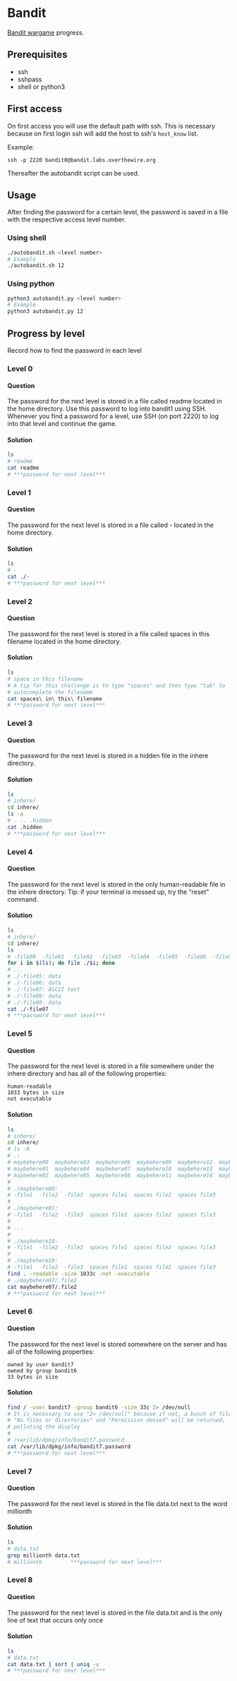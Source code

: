# Bandit

[Bandit wargame](https://overthewire.org/wargames/bandit/) progress.

## Prerequisites

- ssh
- sshpass
- shell or python3

## First access

On first access you will use the default path with ssh. This is necessary
because on first login ssh will add the host to ssh's `host_know` list.

Example:
```
ssh -p 2220 bandit0@bandit.labs.overthewire.org
```

Thereafter the autobandit script can be used.

## Usage

After finding the password for a certain level, the password is saved in a file
with the respective access level number.

### Using shell

```bash
./autobandit.sh <level number>
# Example
./autobandit.sh 12
```

### Using python

```bash
python3 autobandit.py <level number>
# Example
python3 autobandit.py 12
```

## Progress by level

Record how to find the password in each level

### Level 0

#### Question

The password for the next level is stored in a file called readme located in the
home directory. Use this password to log into bandit1 using SSH. Whenever you
find a password for a level, use SSH (on port 2220) to log into that level and
continue the game.

#### Solution

```bash
ls
# readme
cat readme
# ***password for next level***
```

### Level 1

#### Question

The password for the next level is stored in a file called - located in the home
directory.

#### Solution

```bash
ls
# -
cat ./-
# ***password for next level***
```

### Level 2

#### Question

The password for the next level is stored in a file called spaces in this
filename located in the home directory.

#### Solution

```bash
ls
# space in this filename
# A tip for this challenge is to type "spaces" and then type "tab" to
# autocomplete the filename
cat spaces\ in\ this\ filename
# ***password for next level***
```

### Level 3

#### Question

The password for the next level is stored in a hidden file in the inhere
directory.

#### Solution

```bash
ls
# inhere/
cd inhere/
ls -a
# . .. .hidden
cat .hidden
# ***password for next level***
```

### Level 4

#### Question

The password for the next level is stored in the only human-readable file in
the inhere directory. Tip: if your terminal is messed up, try the “reset”
command.

#### Solution

```bash
ls
# inhere/
cd inhere/
ls
# -file00  -file01  -file02  -file03  -file04  -file05  -file06  -file07  -file08  -file09
for i in $(ls); do file ./$i; done
# ...
# ./-file05: data
# ./-file06: data
# ./-file07: ASCII text
# ./-file08: data
# ./-file09: data
cat ./-file07
# ***password for next level***
```

### Level 5

#### Question

The password for the next level is stored in a file somewhere under the inhere
directory and has all of the following properties:

	human-readable
	1033 bytes in size
	not executable

#### Solution

```bash
ls
# inhere/
cd inhere/
# ls -R
# .:
# maybehere00  maybehere03  maybehere06  maybehere09  maybehere12  maybehere15  maybehere18
# maybehere01  maybehere04  maybehere07  maybehere10  maybehere13  maybehere16  maybehere19
# maybehere02  maybehere05  maybehere08  maybehere11  maybehere14  maybehere17
#
# ./maybehere00:
# -file1  -file2  -file3  spaces file1  spaces file2  spaces file3
#
# ./maybehere01:
# -file1  -file2  -file3  spaces file1  spaces file2  spaces file3
#
# ...
#
# ./maybehere18:
# -file1  -file2  -file3  spaces file1  spaces file2  spaces file3
#
# ./maybehere19:
# -file1  -file2  -file3  spaces file1  spaces file2  spaces file3
find . -readable -size 1033c -not -executable
# ./maybehere07/.file2
cat maybehere07/.file2
# ***password for next level***
```

### Level 6

#### Question

The password for the next level is stored somewhere on the server and has all
of the following properties:

	owned by user bandit7
	owned by group bandit6
	33 bytes in size

#### Solution

```bash
find / -user bandit7 -group bandit6 -size 33c 2> /dev/null
# It is necessary to use "2> /dev/null" because if not, a bunch of files with 
# "No files or directories" and "Permission denied" will be returned,
# polluting the display
#
# /var/lib/dpkg/info/bandit7.password
cat /var/lib/dpkg/info/bandit7.password
# ***password for next level***
```

### Level 7

#### Question

The password for the next level is stored in the file data.txt next to the word
millionth

#### Solution

```bash
ls
# data.txt
grep millionth data.txt
# millionth         ***password for next level***
```

### Level 8

#### Question

The password for the next level is stored in the file data.txt and is the only
line of text that occurs only once

#### Solution

```bash
ls
# data.txt
cat data.txt | sort | uniq -u
# ***password for next level***
```
